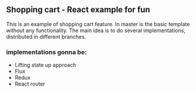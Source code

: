 ## Shopping cart - React example for fun

This is an example of shopping cart feature. In master is the basic template without any functionality. The main idea is to do several implementations, distributed in different branches.

### implementations gonna be:

- Lifting state up approach
- Flux
- Redux
- React router
